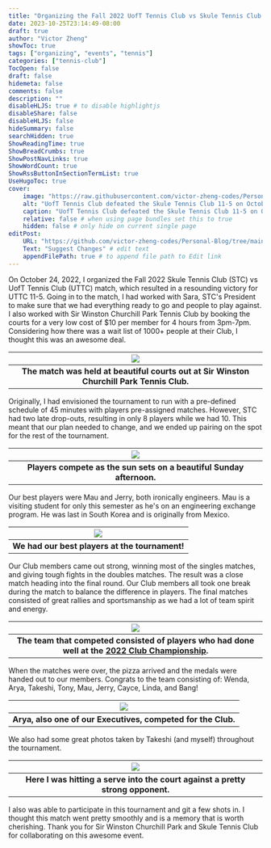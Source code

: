 ```yaml
---
title: "Organizing the Fall 2022 UofT Tennis Club vs Skule Tennis Club Match"
date: 2023-10-25T23:14:49-08:00
draft: true
author: "Victor Zheng"
showToc: true
tags: ["organizing", "events", "tennis"]
categories: ["tennis-club"]
TocOpen: false
draft: false
hidemeta: false
comments: false
description: ""
disableHLJS: true # to disable highlightjs
disableShare: false
disableHLJS: false
hideSummary: false
searchHidden: true
ShowReadingTime: true
ShowBreadCrumbs: true
ShowPostNavLinks: true
ShowWordCount: true
ShowRssButtonInSectionTermList: true
UseHugoToc: true
cover:
    image: "https://raw.githubusercontent.com/victor-zheng-codes/Personal-Blog/main/content/posts/post-files/uttc-vs-stc/UTTC2.jpg" # image path/url
    alt: "UofT Tennis Club defeated the Skule Tennis Club 11-5 on October 24, 2022" # alt text
    caption: "UofT Tennis Club defeated the Skule Tennis Club 11-5 on October 24, 2022" # display caption under cover
    relative: false # when using page bundles set this to true
    hidden: false # only hide on current single page
editPost:
    URL: "https://github.com/victor-zheng-codes/Personal-Blog/tree/main/content/posts"
    Text: "Suggest Changes" # edit text
    appendFilePath: true # to append file path to Edit link
---
```


On October 24, 2022, I organized the Fall 2022 Skule Tennis Club (STC) vs UofT Tennis Club (UTTC) match, which resulted in a resounding victory for UTTC 11-5. Going in to the match, I had worked with Sara, STC's President to make sure that we had everything ready to go and people to play against. I also worked with Sir Winston Churchill Park Tennis Club by booking the courts for a very low cost of $10 per member for 4 hours from 3pm-7pm. Considering how there was a wait list of 1000+ people at their Club, I thought this was an awesome deal. 

|![](https://raw.githubusercontent.com/victor-zheng-codes/Personal-Blog/main/content/posts/post-files/uttc-vs-stc/UTTC1.jpg)|
| :--: |
| <b>The match was held at beautiful courts out at Sir Winston Churchill Park Tennis Club.</b>|

Originally, I had envisioned the tournament to run with a pre-defined schedule of 45 minutes with players pre-assigned matches. However, STC had two late drop-outs, resulting in only 8 players while we had 10. This meant that our plan needed to change, and we ended up pairing on the spot for the rest of the tournament. 


|![](https://raw.githubusercontent.com/victor-zheng-codes/Personal-Blog/main/content/posts/post-files/uttc-vs-stc/UTTC4.jpg)|
| :--: |
| <b>Players compete as the sun sets on a beautiful Sunday afternoon.</b>|

Our best players were Mau and Jerry, both ironically engineers. Mau is a visiting student for only this semester as he's on an engineering exchange program. He was last in South Korea and is originally from Mexico. 

|![](https://raw.githubusercontent.com/victor-zheng-codes/Personal-Blog/main/content/posts/post-files/uttc-vs-stc/UTTC3.jpg)|
| :--: |
| <b>We had our best players at the tournament!</b>|

Our Club members came out strong, winning most of the singles matches, and giving tough fights in the doubles matches. The result was a close match heading into the final round. Our Club members all took one break during the match to balance the difference in players. The final matches consisted of great rallies and sportsmanship as we had a lot of team spirit and energy. 

|![](https://raw.githubusercontent.com/victor-zheng-codes/Personal-Blog/main/content/posts/post-files/uttc-vs-stc/UTTC5.jpg)|
| :--: |
| <b>The team that competed consisted of players who had done well at the [2022 Club Championship](https://blog.victorzheng.ca/posts/2022-uoft-tennis-club-championship/).</b>|

When the matches were over, the pizza arrived and the medals were handed out to our members. Congrats to the team consisting of: Wenda, Arya, Takeshi, Tony, Mau, Jerry, Cayce, Linda, and Bang! 

|![](https://raw.githubusercontent.com/victor-zheng-codes/Personal-Blog/main/content/posts/post-files/uttc-vs-stc/UTTC6.jpg)|
| :--: |
| <b>Arya, also one of our Executives, competed for the Club.</b>|

We also had some great photos taken by Takeshi (and myself) throughout the tournament. 

|![](https://raw.githubusercontent.com/victor-zheng-codes/Personal-Blog/main/content/posts/post-files/uttc-vs-stc/UTTC7.JPG)|
| :--: |
| <b>Here I was hitting a serve into the court against a pretty strong opponent.</b>|
I also was able to participate in this tournament and git a few shots in. I thought this match went pretty smoothly and is a memory that is worth cherishing. Thank you for Sir Winston Churchill Park and Skule Tennis Club for collaborating on this awesome event. 
